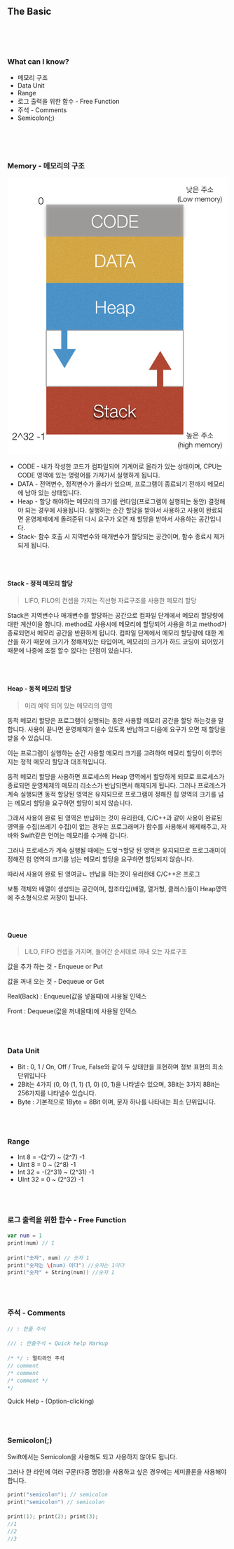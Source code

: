 ## The Basic

<br>

<br>

<br>

### What can I know?

- 메모리 구조
- Data Unit
- Range
- 로그 출력을 위한 함수 - Free Function
- 주석 - Comments
- Semicolon(;)

<br>

<br>

<br>

### Memory - 메모리의 구조

![memory](./img/memory.png)

- CODE - 내가 작성한 코드가 컴파일되어 기계어로 올라가 있는 상태이며, CPU는 CODE 영역에 있는 명령어를 가져가서 실행하게 됩니다.
- DATA - 전역변수, 정적변수가 올라가 있으며, 프로그램이 종료되기 전까지 메모리에 남아 있는 상태입니다. 
- Heap - 할당 해야하는 메모리의 크기를 런타임(프로그램이 실행되는 동안) 결정해야 되는 경우에 사용됩니다. 실행하는 순간 할당을 받아서 사용하고 사용이 완료되면 운영체제에게 돌려준뒤 다시 요구가 오면 재 할당을 받아서 사용하는 공간입니다.
- Stack- 함수 호출 시 지역변수와 매개변수가 할당되는 공간이며, 함수 종료시 제거되게 됩니다. 

<br>

<br>

#### Stack - 정적 메모리 할당

> LIFO, FILO의 컨셉을 가지는 직선형 자료구조를 사용한 메모리 할당

 Stack은 지역변수나 매개변수를 할당하는 공간으로 컴파일 단계에서 메모리 할당량에 대한 계산이을 합니다. method로 사용시에 메모리에 할당되어 사용을 하고 method가 종료되면서 메모리 공간을 반환하게 됩니다. 컴파일 단계에서 메모리 할당량에 대한 계산을 하기 때문에 크기가 정해져있는 타입이며, 메모리의 크기가 하드 코딩이 되어있기 때문에 나중에 조절 할수 없다는 단점이 있습니다.

<br>

<br>

#### Heap - 동적 메모리 할당

> 미리 예약 되어 있는 메모리의 영역

 동적 메모리 할당은 프로그램이 실행되는 동안 사용할 메모리 공간을 할당 하는것을 말합니다. 사용이 끝나면 운영체제가 쓸수 있도록 반납하고 다음에 요구가 오면 재 할당을 받을 수 있습니다. 

 이는 프로그램이 실행하는 순간 사용할 메모리 크기를 고려하여 메모리 할당이 이루어 지는 정적 메모리 할당과 대조적입니다.

 동적 메모리 할당을 사용하면 프로세스의 Heap 영역에서 할당하게 되므로 프로세스가 종료되면 운영체제의 메모리 리소스가 반납되면서 해제되게 됩니다. 그러나 프로레스가 계속 실행되면 동적 할당된 영역은 유지되므로 프로그램이 정해진 힙 영역의 크기를 넘는 메모리 할당을 요구하면 할당이 되지 않습니다.

그래서 사용이 완료 된 영역은 반납하는 것이 유리한데, C/C++과 같이 사용이 완료된 영역을 수집(쓰레기 수집)이 없는 경우는 프로그래머가 함수를 사용해서 해제해주고, 자바와 Swift같은 언어는 메모리를 수거해 갑니다.

그러나 프로세스가 계속 실행될 때에는 도엊ㄱ할당 된 영역은 유지되므로 프로그래미이 정해진 힙 영역의 크기를 넘는 메모리 할당을 요구하면 할당되지 않습니다.

 따라서 사용이 완료 된 영여긍ㄴ 반납을 하는것이 유리한데 C/C++은 프로그

 보통 객체와 배열이 생성되는 공간이며, 참조타입(배열, 열거형, 클래스)들이 Heap영역에 주소형식으로 저장이 됩니다.

<br>

<br>

#### Queue

> LILO, FIFO 컨셉을 가지며, 들어간 순서데로 꺼내 오는 자료구조

값을 추가 하는 것 - Enqueue or Put

값을 꺼내 오는 것 - Dequeue or Get

Real(Back) : Enqueue(값을 넣을때)에 사용될 인덱스

Front : Dequeue(값을 꺼내올때)에 사용될 인덱스

<br>

<br>

### Data Unit

- Bit : 0, 1 / On, Off / True, False와 같이 두 상태만을 표현하며 정보 표현의 최소단위입니다
- 2Bit는 4가지 (0, 0) (1, 1) (1, 0) (0, 1)을 나타낼수 있으며, 3Bit는 3가지 8Bit는 256가지를 나타낼수 있습니다.
- Byte : 기본적으로 1Byte = 8Bit 이며, 문자 하나를 나타내는 최소 단위입니다.

<br>

<br>

### Range

- Int 8 = -(2^7) ~ (2^7) -1
- Uint 8 = 0 ~ (2^8) -1
- Int 32 = -(2^31) ~ (2^31) -1
- UInt 32 = 0 ~ (2^32) -1

<br>

<br>

### 로그 출력을 위한 함수 - Free Function


```swift
var num = 1
print(num) // 1

print("숫자", num) // 숫자 1
print("숫자는 \(num) 이다") //숫자는 1이다
print("숫자" + String(num)) //숫자 1
```

<br>

<br>

### 주석 - Comments


```swift
// : 한줄 주석

/// : 한줄주석 + Quick help Markup

/* */ : 멀티라인 주석
// comment
/* comment
/* comment */
*/
```
Quick Help - (Option-clicking)

<br>

<br>

### Semicolon(;)


Swift에서는 Semicolon을 사용해도 되고 사용하지 않아도 됩니다.

그러나 한 라인에 여러 구문(다중 명령)을 사용하고 싶은 경우에는 세미콜론을 사용해야 합니다.

```swift
print("semicolon"); // semicolon
print("semicolon") // semicolon

print(1); print(2); print(3);
//1
//2
//3
```